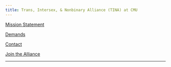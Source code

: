 ```yaml
---
title: Trans, Intersex, & Nonbinary Alliance (TINA) at CMU
---
```


[Mission Statement](https://docs.google.com/document/d/1bM0lDouWQ3VsU7ZBDozAUj6hg-f2B6xKVpEp9zoqgQk/edit)

[Demands](https://tinyurl.com/TIN-DEMANDS)

[Contact](mailto:tin-alliance@andrew.cmu.edu)

[Join the Alliance](tinyurl.com/tina-join)

***
